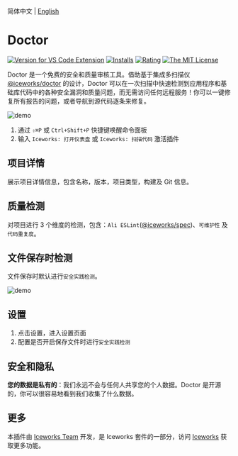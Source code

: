 简体中文 | [English](https://github.com/ice-lab/iceworks/blob/master/extensions/iceworks-doctor/README.md)

# Doctor

[![Version for VS Code Extension](https://vsmarketplacebadge.apphb.com/version-short/iceworks-team.iceworks-doctor.svg?logo=visual-studio-code)](https://marketplace.visualstudio.com/items?itemName=iceworks-team.iceworks-doctor)
[![Installs](https://vsmarketplacebadge.apphb.com/installs-short/iceworks-team.iceworks-doctor.svg)](https://marketplace.visualstudio.com/items?itemName=iceworks-team.iceworks-doctor)
[![Rating](https://vsmarketplacebadge.apphb.com/rating-short/iceworks-team.iceworks-doctor.svg)](https://marketplace.visualstudio.com/items?itemName=iceworks-team.iceworks-doctor)
[![The MIT License](https://img.shields.io/badge/license-MIT-blue.svg)](http://opensource.org/licenses/MIT)

Doctor 是一个免费的安全和质量审核工具。借助基于集成多扫描仪 [@iceworks/doctor](https://www.npmjs.com/package/@iceworks/doctor) 的设计，Doctor 可以在一次扫描中快速检测到应用程序和基础库代码中的各种安全漏洞和质量问题，而无需访问任何远程服务！你可以一键修复所有报告的问题，或者导航到源代码逐条来修复。

![demo](https://img.alicdn.com/tfs/TB1XB6_UpY7gK0jSZKzXXaikpXa-1200-724.gif)

1. 通过 `⇧⌘P` 或 `Ctrl+Shift+P` 快捷键唤醒命令面板
2. 输入 `Iceworks: 打开仪表盘` 或 `Iceworks: 扫描代码` 激活插件

## 项目详情

展示项目详情信息，包含名称，版本，项目类型，构建及 Git 信息。

## 质量检测

对项目进行 3 个维度的检测，包含：`Ali ESLint`([@iceworks/spec](https://www.npmjs.com/package/@iceworks/spec))、`可维护性` 及 `代码重复度`。

## 文件保存时检测

文件保存时默认进行`安全实践检测`。

![demo](https://img.alicdn.com/tfs/TB1ySXAVHr1gK0jSZFDXXb9yVXa-1780-478.png)

## 设置

1. 点击设置，进入设置页面
2. 配置是否开启保存文件时进行`安全实践检测`

## 安全和隐私

**您的数据是私有的**：我们永远不会与任何人共享您的个人数据。Doctor 是开源的，你可以很容易地看到我们收集了什么数据。

## 更多

本插件由 [Iceworks Team](https://marketplace.visualstudio.com/publishers/iceworks-team) 开发，是 Iceworks 套件的一部分，访问 [Iceworks](https://marketplace.visualstudio.com/items?itemName=iceworks-team.iceworks) 获取更多功能。
